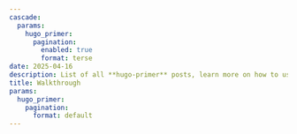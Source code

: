 ```yaml
---
cascade:
  params:
    hugo_primer:
      pagination:
        enabled: true
        format: terse
date: 2025-04-16
description: List of all **hugo-primer** posts, learn more on how to use and setup it!
title: Walkthrough
params:
  hugo_primer:
    pagination:
      format: default
---
```

